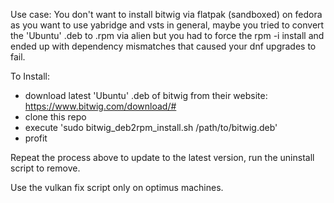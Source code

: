 Use case: You don't want to install bitwig via flatpak (sandboxed) on fedora as you want to use yabridge and vsts in general, maybe you tried to convert the 'Ubuntu' .deb to .rpm via alien but you had to force the rpm -i install and ended up with dependency mismatches that caused your dnf upgrades to fail.

To Install:

-  download latest 'Ubuntu' .deb of bitwig from their website: https://www.bitwig.com/download/#
-  clone this repo
-  execute 'sudo bitwig_deb2rpm_install.sh /path/to/bitwig.deb'
-  profit

Repeat the process above to update to the latest version, run the uninstall script to remove.

Use the vulkan fix script only on optimus machines.
